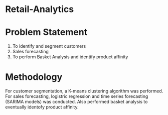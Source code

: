 # Retail-Analytics

# Problem Statement

1. To identify and segment customers
2. Sales forecasting
3. To perform Basket Analysis and identify product affinity

# Methodology
For customer segmentation, a K-means clustering algorithm was performed.
For sales forecasting, logistric regression and time series forecasting (SARIMA models) was conducted.
Also performed basket analysis to eventually identofy product affinity.
